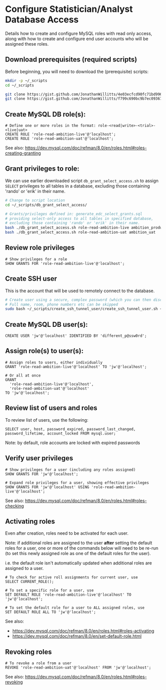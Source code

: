 # Configure Statistician/Analyst Database Access
Details how to create and configure MySQL roles with read only access,
along with how to create and configure end user accounts who will be
assigned these roles.

## Download prerequisites (required scripts)
Before beginning, you will need to download the (prerequisite) scripts:
```bash
mkdir -p ~/_scripts
cd ~/_scripts

git clone https://gist.github.com/JonathanWillitts/4e03ecfcd90fc71bd9968c4733e40676 db_grant_select_access
git clone https://gist.github.com/JonathanWillitts/f799c690bc9b7ec09367034e75de0ae9 create_ssh_tunnel_user
```

## Create MySQL DB role(s):
``` mysql
# Define one or more roles in the format: role-<read|write>-<trial>-<live|uat>
CREATE ROLE 'role-read-ambition-live'@'localhost';
CREATE ROLE 'role-read-ambition-uat'@'localhost';
```
See also: https://dev.mysql.com/doc/refman/8.0/en/roles.html#roles-creating-granting


## Grant privileges to role:
We can use earlier downloaded script `db_grant_select_access.sh`
to assign `SELECT` privileges to all tables in a database,
excluding those containing 'rando' or 'erik' in their name.
```bash
# Change to script location
cd ~/_scripts/db_grant_select_access/

# Grants/privileges defined in: generate_edc_select_grants.sql
# providing select-only access to all tables in specified database,
# excluding those containing 'rando' or 'erik' in their name.
bash ./db_grant_select_access.sh role-read-ambition-live ambition_production
bash ./db_grant_select_access.sh role-read-ambition-uat ambition_uat
```


## Review role privileges
```mysql
# Show privileges for a role
SHOW GRANTS FOR 'role-read-ambition-live'@'localhost';
```


## Create SSH user
This is the account that will be used to remotely connect to the database.
```bash
# Create user using a secure, complex password (which you can then discard).
# Full name, room, phone numbers etc can be skipped
sudo bash ~/_scripts/create_ssh_tunnel_user/create_ssh_tunnel_user.sh <username>
```


## Create MySQL DB user(s):
```mysql
CREATE USER 'jw'@'localhost' IDENTIFIED BY 'different_p@ssw0rd';
```


## Assign role(s) to user(s):
```mysql
# Assign roles to users, either individually
GRANT 'role-read-ambition-live'@'localhost' TO 'jw'@'localhost';

# Or all at once
GRANT
  'role-read-ambition-live'@'localhost',
  'role-read-ambition-uat'@'localhost'
TO 'jw'@'localhost';
```

## Review list of users and roles
To review list of users, use the following:
``` mysql
SELECT user, host, password_expired, password_last_changed, password_lifetime, account_locked FROM mysql.user;
```
Note: by default, role accounts are locked with expired passwords


## Verify user privileges
```mysql
# Show privileges for a user (including any roles assigned)
SHOW GRANTS FOR 'jw'@'localhost';

# Expand role privileges for a user, showing effective privileges
SHOW GRANTS FOR 'jw'@'localhost' USING 'role-read-ambition-live'@'localhost';
```
See also: https://dev.mysql.com/doc/refman/8.0/en/roles.html#roles-checking


## Activating roles
Even after creation, roles need to be activated for each user.

Note: if additional roles are assigned to the user **after** setting the
default roles for a user, one or more of the commands below will need to
be re-run (to set this newly assigned role as one of the default roles
for the user).

i.e. the default role isn't automatically updated when additional roles
are assigned to a user.


```mysql
# To check for active roll assignments for current user, use
SELECT CURRENT_ROLE();

# To set a specific role for a user, use
SET DEFAULT ROLE 'role-read-ambition-live'@'localhost' TO 'jw'@'localhost';

# To set the default role for a user to ALL assigned roles, use
SET DEFAULT ROLE ALL TO 'jw'@'localhost';
```
See also:
- https://dev.mysql.com/doc/refman/8.0/en/roles.html#roles-activating
- https://dev.mysql.com/doc/refman/8.0/en/set-default-role.html


## Revoking roles
```mysql
# To revoke a role from a user
REVOKE 'role-read-ambition-uat'@'localhost' FROM 'jw'@'localhost';
```
See also: https://dev.mysql.com/doc/refman/8.0/en/roles.html#roles-revoking
